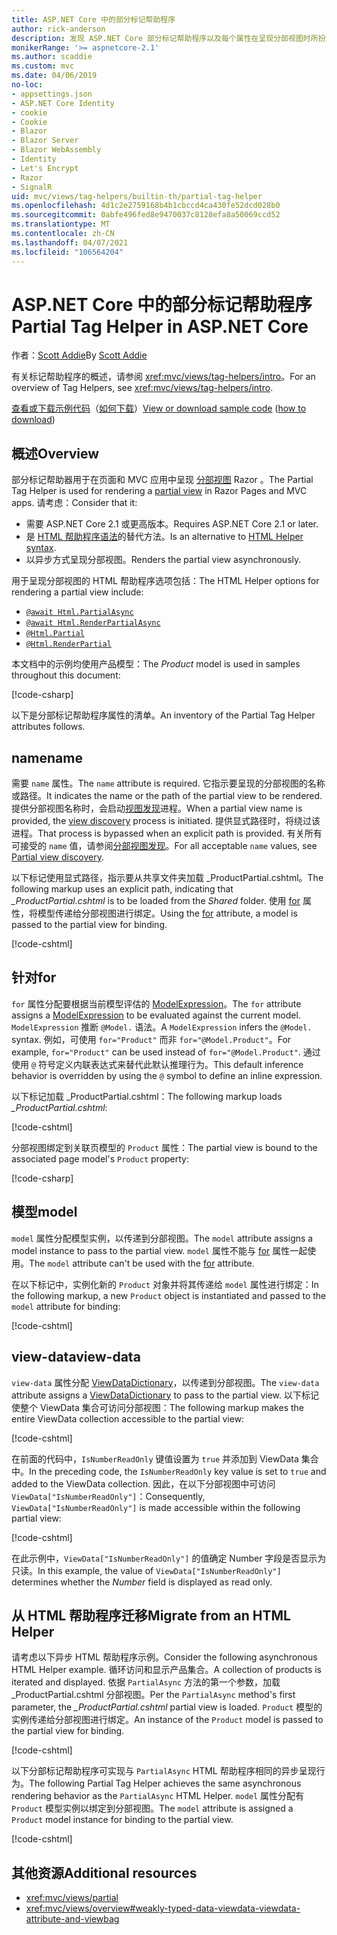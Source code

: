 ```yaml
---
title: ASP.NET Core 中的部分标记帮助程序
author: rick-anderson
description: 发现 ASP.NET Core 部分标记帮助程序以及每个属性在呈现分部视图时所扮演的角色。
monikerRange: '>= aspnetcore-2.1'
ms.author: scaddie
ms.custom: mvc
ms.date: 04/06/2019
no-loc:
- appsettings.json
- ASP.NET Core Identity
- cookie
- Cookie
- Blazor
- Blazor Server
- Blazor WebAssembly
- Identity
- Let's Encrypt
- Razor
- SignalR
uid: mvc/views/tag-helpers/builtin-th/partial-tag-helper
ms.openlocfilehash: 4d1c2e2759168b4b1cbccd4ca430fe52dcd028b0
ms.sourcegitcommit: 0abfe496fed8e9470037c8128efa8a50069ccd52
ms.translationtype: MT
ms.contentlocale: zh-CN
ms.lasthandoff: 04/07/2021
ms.locfileid: "106564204"
---
```

# <a name="partial-tag-helper-in-aspnet-core"></a><span data-ttu-id="88950-103">ASP.NET Core 中的部分标记帮助程序</span><span class="sxs-lookup"><span data-stu-id="88950-103">Partial Tag Helper in ASP.NET Core</span></span>

<span data-ttu-id="88950-104">作者：[Scott Addie](https://github.com/scottaddie)</span><span class="sxs-lookup"><span data-stu-id="88950-104">By [Scott Addie](https://github.com/scottaddie)</span></span>

<span data-ttu-id="88950-105">有关标记帮助程序的概述，请参阅 <xref:mvc/views/tag-helpers/intro>。</span><span class="sxs-lookup"><span data-stu-id="88950-105">For an overview of Tag Helpers, see <xref:mvc/views/tag-helpers/intro>.</span></span>

<span data-ttu-id="88950-106">[查看或下载示例代码](https://github.com/dotnet/AspNetCore.Docs/tree/main/aspnetcore/mvc/views/tag-helpers/built-in/samples)（[如何下载](xref:index#how-to-download-a-sample)）</span><span class="sxs-lookup"><span data-stu-id="88950-106">[View or download sample code](https://github.com/dotnet/AspNetCore.Docs/tree/main/aspnetcore/mvc/views/tag-helpers/built-in/samples) ([how to download](xref:index#how-to-download-a-sample))</span></span>

## <a name="overview"></a><span data-ttu-id="88950-107">概述</span><span class="sxs-lookup"><span data-stu-id="88950-107">Overview</span></span>

<span data-ttu-id="88950-108">部分标记帮助器用于在页面和 MVC 应用中呈现 [分部视图](xref:mvc/views/partial) Razor 。</span><span class="sxs-lookup"><span data-stu-id="88950-108">The Partial Tag Helper is used for rendering a [partial view](xref:mvc/views/partial) in Razor Pages and MVC apps.</span></span> <span data-ttu-id="88950-109">请考虑：</span><span class="sxs-lookup"><span data-stu-id="88950-109">Consider that it:</span></span>

* <span data-ttu-id="88950-110">需要 ASP.NET Core 2.1 或更高版本。</span><span class="sxs-lookup"><span data-stu-id="88950-110">Requires ASP.NET Core 2.1 or later.</span></span>
* <span data-ttu-id="88950-111">是 [HTML 帮助程序语法](xref:mvc/views/partial#reference-a-partial-view)的替代方法。</span><span class="sxs-lookup"><span data-stu-id="88950-111">Is an alternative to [HTML Helper syntax](xref:mvc/views/partial#reference-a-partial-view).</span></span>
* <span data-ttu-id="88950-112">以异步方式呈现分部视图。</span><span class="sxs-lookup"><span data-stu-id="88950-112">Renders the partial view asynchronously.</span></span>

<span data-ttu-id="88950-113">用于呈现分部视图的 HTML 帮助程序选项包括：</span><span class="sxs-lookup"><span data-stu-id="88950-113">The HTML Helper options for rendering a partial view include:</span></span>

* [`@await Html.PartialAsync`](/dotnet/api/microsoft.aspnetcore.mvc.rendering.htmlhelperpartialextensions.partialasync)
* [`@await Html.RenderPartialAsync`](/dotnet/api/microsoft.aspnetcore.mvc.rendering.htmlhelperpartialextensions.renderpartialasync)
* [`@Html.Partial`](/dotnet/api/microsoft.aspnetcore.mvc.rendering.htmlhelperpartialextensions.partial)
* [`@Html.RenderPartial`](/dotnet/api/microsoft.aspnetcore.mvc.rendering.htmlhelperpartialextensions.renderpartial)

<span data-ttu-id="88950-114">本文档中的示例均使用产品模型：</span><span class="sxs-lookup"><span data-stu-id="88950-114">The *Product* model is used in samples throughout this document:</span></span>

[!code-csharp[](samples/TagHelpersBuiltIn/Models/Product.cs)]

<span data-ttu-id="88950-115">以下是分部标记帮助程序属性的清单。</span><span class="sxs-lookup"><span data-stu-id="88950-115">An inventory of the Partial Tag Helper attributes follows.</span></span>

## <a name="name"></a><span data-ttu-id="88950-116">name</span><span class="sxs-lookup"><span data-stu-id="88950-116">name</span></span>

<span data-ttu-id="88950-117">需要 `name` 属性。</span><span class="sxs-lookup"><span data-stu-id="88950-117">The `name` attribute is required.</span></span> <span data-ttu-id="88950-118">它指示要呈现的分部视图的名称或路径。</span><span class="sxs-lookup"><span data-stu-id="88950-118">It indicates the name or the path of the partial view to be rendered.</span></span> <span data-ttu-id="88950-119">提供分部视图名称时，会启动[视图发现](xref:mvc/views/overview#view-discovery)进程。</span><span class="sxs-lookup"><span data-stu-id="88950-119">When a partial view name is provided, the [view discovery](xref:mvc/views/overview#view-discovery) process is initiated.</span></span> <span data-ttu-id="88950-120">提供显式路径时，将绕过该进程。</span><span class="sxs-lookup"><span data-stu-id="88950-120">That process is bypassed when an explicit path is provided.</span></span> <span data-ttu-id="88950-121">有关所有可接受的 `name` 值，请参阅[分部视图发现](xref:mvc/views/partial#partial-view-discovery)。</span><span class="sxs-lookup"><span data-stu-id="88950-121">For all acceptable `name` values, see [Partial view discovery](xref:mvc/views/partial#partial-view-discovery).</span></span>

<span data-ttu-id="88950-122">以下标记使用显式路径，指示要从共享文件夹加载 _ProductPartial.cshtml。</span><span class="sxs-lookup"><span data-stu-id="88950-122">The following markup uses an explicit path, indicating that *_ProductPartial.cshtml* is to be loaded from the *Shared* folder.</span></span> <span data-ttu-id="88950-123">使用 [for](#for) 属性，将模型传递给分部视图进行绑定。</span><span class="sxs-lookup"><span data-stu-id="88950-123">Using the [for](#for) attribute, a model is passed to the partial view for binding.</span></span>

[!code-cshtml[](samples/TagHelpersBuiltIn/Pages/Product.cshtml?name=snippet_Name)]

## <a name="for"></a><span data-ttu-id="88950-124">针对</span><span class="sxs-lookup"><span data-stu-id="88950-124">for</span></span>

<span data-ttu-id="88950-125">`for` 属性分配要根据当前模型评估的 [ModelExpression](/dotnet/api/microsoft.aspnetcore.mvc.viewfeatures.modelexpression)。</span><span class="sxs-lookup"><span data-stu-id="88950-125">The `for` attribute assigns a [ModelExpression](/dotnet/api/microsoft.aspnetcore.mvc.viewfeatures.modelexpression) to be evaluated against the current model.</span></span> <span data-ttu-id="88950-126">`ModelExpression` 推断 `@Model.` 语法。</span><span class="sxs-lookup"><span data-stu-id="88950-126">A `ModelExpression` infers the `@Model.` syntax.</span></span> <span data-ttu-id="88950-127">例如，可使用 `for="Product"` 而非 `for="@Model.Product"`。</span><span class="sxs-lookup"><span data-stu-id="88950-127">For example, `for="Product"` can be used instead of `for="@Model.Product"`.</span></span> <span data-ttu-id="88950-128">通过使用 `@` 符号定义内联表达式来替代此默认推理行为。</span><span class="sxs-lookup"><span data-stu-id="88950-128">This default inference behavior is overridden by using the `@` symbol to define an inline expression.</span></span>

<span data-ttu-id="88950-129">以下标记加载 _ProductPartial.cshtml：</span><span class="sxs-lookup"><span data-stu-id="88950-129">The following markup loads *_ProductPartial.cshtml*:</span></span>

[!code-cshtml[](samples/TagHelpersBuiltIn/Pages/Product.cshtml?name=snippet_For)]

<span data-ttu-id="88950-130">分部视图绑定到关联页模型的 `Product` 属性：</span><span class="sxs-lookup"><span data-stu-id="88950-130">The partial view is bound to the associated page model's `Product` property:</span></span>

[!code-csharp[](samples/TagHelpersBuiltIn/Pages/Product.cshtml.cs?highlight=8)]

## <a name="model"></a><span data-ttu-id="88950-131">模型</span><span class="sxs-lookup"><span data-stu-id="88950-131">model</span></span>

<span data-ttu-id="88950-132">`model` 属性分配模型实例，以传递到分部视图。</span><span class="sxs-lookup"><span data-stu-id="88950-132">The `model` attribute assigns a model instance to pass to the partial view.</span></span> <span data-ttu-id="88950-133">`model` 属性不能与 [for](#for) 属性一起使用。</span><span class="sxs-lookup"><span data-stu-id="88950-133">The `model` attribute can't be used with the [for](#for) attribute.</span></span>

<span data-ttu-id="88950-134">在以下标记中，实例化新的 `Product` 对象并将其传递给 `model` 属性进行绑定：</span><span class="sxs-lookup"><span data-stu-id="88950-134">In the following markup, a new `Product` object is instantiated and passed to the `model` attribute for binding:</span></span>

[!code-cshtml[](samples/TagHelpersBuiltIn/Pages/Product.cshtml?name=snippet_Model)]

## <a name="view-data"></a><span data-ttu-id="88950-135">view-data</span><span class="sxs-lookup"><span data-stu-id="88950-135">view-data</span></span>

<span data-ttu-id="88950-136">`view-data` 属性分配 [ViewDataDictionary](/dotnet/api/microsoft.aspnetcore.mvc.viewfeatures.viewdatadictionary)，以传递到分部视图。</span><span class="sxs-lookup"><span data-stu-id="88950-136">The `view-data` attribute assigns a [ViewDataDictionary](/dotnet/api/microsoft.aspnetcore.mvc.viewfeatures.viewdatadictionary) to pass to the partial view.</span></span> <span data-ttu-id="88950-137">以下标记使整个 ViewData 集合可访问分部视图：</span><span class="sxs-lookup"><span data-stu-id="88950-137">The following markup makes the entire ViewData collection accessible to the partial view:</span></span>

[!code-cshtml[](samples/TagHelpersBuiltIn/Pages/Product.cshtml?name=snippet_ViewData&highlight=5-)]

<span data-ttu-id="88950-138">在前面的代码中，`IsNumberReadOnly` 键值设置为 `true` 并添加到 ViewData 集合中。</span><span class="sxs-lookup"><span data-stu-id="88950-138">In the preceding code, the `IsNumberReadOnly` key value is set to `true` and added to the ViewData collection.</span></span> <span data-ttu-id="88950-139">因此，在以下分部视图中可访问 `ViewData["IsNumberReadOnly"]`：</span><span class="sxs-lookup"><span data-stu-id="88950-139">Consequently, `ViewData["IsNumberReadOnly"]` is made accessible within the following partial view:</span></span>

[!code-cshtml[](samples/TagHelpersBuiltIn/Pages/Shared/_ProductViewDataPartial.cshtml?highlight=5)]

<span data-ttu-id="88950-140">在此示例中，`ViewData["IsNumberReadOnly"]` 的值确定 Number 字段是否显示为只读。</span><span class="sxs-lookup"><span data-stu-id="88950-140">In this example, the value of `ViewData["IsNumberReadOnly"]` determines whether the *Number* field is displayed as read only.</span></span>

## <a name="migrate-from-an-html-helper"></a><span data-ttu-id="88950-141">从 HTML 帮助程序迁移</span><span class="sxs-lookup"><span data-stu-id="88950-141">Migrate from an HTML Helper</span></span>

<span data-ttu-id="88950-142">请考虑以下异步 HTML 帮助程序示例。</span><span class="sxs-lookup"><span data-stu-id="88950-142">Consider the following asynchronous HTML Helper example.</span></span> <span data-ttu-id="88950-143">循环访问和显示产品集合。</span><span class="sxs-lookup"><span data-stu-id="88950-143">A collection of products is iterated and displayed.</span></span> <span data-ttu-id="88950-144">依据 `PartialAsync` 方法的第一个参数，加载 _ProductPartial.cshtml 分部视图。</span><span class="sxs-lookup"><span data-stu-id="88950-144">Per the `PartialAsync` method's first parameter, the *_ProductPartial.cshtml* partial view is loaded.</span></span> <span data-ttu-id="88950-145">`Product` 模型的实例传递给分部视图进行绑定。</span><span class="sxs-lookup"><span data-stu-id="88950-145">An instance of the `Product` model is passed to the partial view for binding.</span></span>

[!code-cshtml[](samples/TagHelpersBuiltIn/Pages/Products.cshtml?name=snippet_HtmlHelper&highlight=3)]

<span data-ttu-id="88950-146">以下分部标记帮助程序可实现与 `PartialAsync` HTML 帮助程序相同的异步呈现行为。</span><span class="sxs-lookup"><span data-stu-id="88950-146">The following Partial Tag Helper achieves the same asynchronous rendering behavior as the `PartialAsync` HTML Helper.</span></span> <span data-ttu-id="88950-147">`model` 属性分配有 `Product` 模型实例以绑定到分部视图。</span><span class="sxs-lookup"><span data-stu-id="88950-147">The `model` attribute is assigned a `Product` model instance for binding to the partial view.</span></span>

[!code-cshtml[](samples/TagHelpersBuiltIn/Pages/Products.cshtml?name=snippet_TagHelper&highlight=3)]

## <a name="additional-resources"></a><span data-ttu-id="88950-148">其他资源</span><span class="sxs-lookup"><span data-stu-id="88950-148">Additional resources</span></span>

* <xref:mvc/views/partial>
* <xref:mvc/views/overview#weakly-typed-data-viewdata-viewdata-attribute-and-viewbag>
